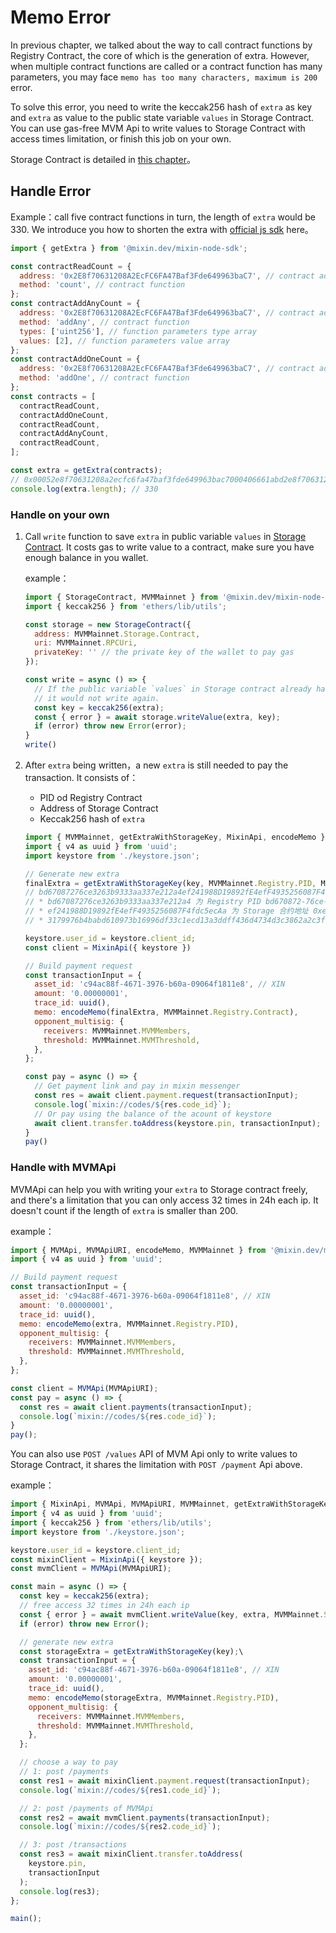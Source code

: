 # Memo Error

In previous chapter, we talked about the way to call contract functions by Registry Contract, the core of which is the generation of extra.
However, when multiple contract functions are called or a contract function has many parameters, 
you may face `memo has too many characters, maximum is 200` error.

To solve this error, you need to write the keccak256 hash of `extra` as key and `extra` as value
to the public state variable `values` in Storage Contract.
You can use gas-free MVM Api to write values to Storage Contract with access times limitation, or finish this job on your own.

Storage Contract is detailed in [this chapter](/reference/storage)。

## Handle Error

Example：call five contract functions in turn, the length of `extra` would be 330.
We introduce you how to shorten the extra with [official js sdk](https://github.com/MixinNetwork/bot-api-nodejs-client) here。

```javascript
import { getExtra } from '@mixin.dev/mixin-node-sdk';

const contractReadCount = {
  address: '0x2E8f70631208A2EcFC6FA47Baf3Fde649963baC7', // contract address
  method: 'count', // contract function
};
const contractAddAnyCount = {
  address: '0x2E8f70631208A2EcFC6FA47Baf3Fde649963baC7', // contract address
  method: 'addAny', // contract function
  types: ['uint256'], // function parameters type array
  values: [2], // function parameters value array
};
const contractAddOneCount = {
  address: '0x2E8f70631208A2EcFC6FA47Baf3Fde649963baC7', // contract address
  method: 'addOne', // contract function
};
const contracts = [
  contractReadCount,
  contractAddOneCount,
  contractReadCount,
  contractAddAnyCount,
  contractReadCount,
];

const extra = getExtra(contracts);
// 0x00052e8f70631208a2ecfc6fa47baf3fde649963bac7000406661abd2e8f70631208a2ecfc6fa47baf3fde649963bac700046057d3ee2e8f70631208a2ecfc6fa47baf3fde649963bac7000406661abd2e8f70631208a2ecfc6fa47baf3fde649963bac7002477ad0aab00000000000000000000000000000000000000000000000000000000000000022e8f70631208a2ecfc6fa47baf3fde649963bac7000406661abd
console.log(extra.length); // 330
```


### Handle on your own

1. Call `write` function to save `extra` in public variable `values` in
   [Storage Contract](https://github.com/MixinNetwork/trusted-group/blob/master/mvm/quorum/contracts/storage.sol).
   It costs gas to write value to a contract, make sure you have enough balance in you wallet.

   example：

   ```javascript
   import { StorageContract, MVMMainnet } from '@mixin.dev/mixin-node-sdk';
   import { keccak256 } from 'ethers/lib/utils';
   
   const storage = new StorageContract({
     address: MVMMainnet.Storage.Contract,
     uri: MVMMainnet.RPCUri,
     privateKey: '' // the private key of the wallet to pay gas
   });

   const write = async () => {
     // If the public variable `values` in Storage contract already has the key and the value of it is the same as extra,
     // it would not write again.
     const key = keccak256(extra);
     const { error } = await storage.writeValue(extra, key);
     if (error) throw new Error(error);
   }
   write()
   ```

2. After `extra` being written，a new `extra` is still needed to pay the transaction.
   It consists of：
   * PID od Registry Contract
   * Address of Storage Contract
   * Keccak256 hash of `extra`

   ```javascript
   import { MVMMainnet, getExtraWithStorageKey, MixinApi, encodeMemo } from '@mixin.dev/mixin-node-sdk';
   import { v4 as uuid } from 'uuid';
   import keystore from './keystore.json';
   
   // Generate new extra
   finalExtra = getExtraWithStorageKey(key, MVMMainnet.Registry.PID, MVMMainnet.Storage.Contract);
   // bd67087276ce3263b9333aa337e212a4ef241988D19892fE4efF4935256087F4fdc5ecAa3179976b4babd610973b16996df33c1ecd13a3ddff436d4734d3c3862a2c3fe9
   // * bd67087276ce3263b9333aa337e212a4 为 Registry PID bd670872-76ce-3263-b933-3aa337e212a4 去掉 -
   // * ef241988D19892fE4efF4935256087F4fdc5ecAa 为 Storage 合约地址 0xef241988D19892fE4efF4935256087F4fdc5ecAa 去掉 0x
   // * 3179976b4babd610973b16996df33c1ecd13a3ddff436d4734d3c3862a2c3fe9 为 keccak256 hash 去掉 0x
   
   keystore.user_id = keystore.client_id;
   const client = MixinApi({ keystore })
   
   // Build payment request
   const transactionInput = {
     asset_id: 'c94ac88f-4671-3976-b60a-09064f1811e8', // XIN
     amount: '0.00000001',
     trace_id: uuid(),
     memo: encodeMemo(finalExtra, MVMMainnet.Registry.Contract),
     opponent_multisig: {
       receivers: MVMMainnet.MVMMembers,
       threshold: MVMMainnet.MVMThreshold,
     },
   };
   
   const pay = async () => {
     // Get payment link and pay in mixin messenger
     const res = await client.payment.request(transactionInput);
     console.log(`mixin://codes/${res.code_id}`);
     // Or pay using the balance of the acount of keystore
     await client.transfer.toAddress(keystore.pin, transactionInput);
   }
   pay()
   ```
   
### Handle with MVMApi

MVMApi can help you with writing your `extra` to Storage contract freely,
and there's a limitation that you can only access 32 times in 24h each ip.
It doesn't count if the length of `extra` is smaller than 200.

example：

```javascript
import { MVMApi, MVMApiURI, encodeMemo, MVMMainnet } from '@mixin.dev/mixin-node-sdk';
import { v4 as uuid } from 'uuid';

// Build payment request
const transactionInput = {
  asset_id: 'c94ac88f-4671-3976-b60a-09064f1811e8', // XIN
  amount: '0.00000001',
  trace_id: uuid(),
  memo: encodeMemo(extra, MVMMainnet.Registry.PID),
  opponent_multisig: {
    receivers: MVMMainnet.MVMMembers,
    threshold: MVMMainnet.MVMThreshold,
  },
};

const client = MVMApi(MVMApiURI);
const pay = async () => {
  const res = await client.payments(transactionInput);
  console.log(`mixin://codes/${res.code_id}`);
}
pay();
```

You can also use `POST /values` API of MVM Api only to write values to Storage Contract, it shares the limitation with `POST /payment` Api above.

example：

```javascript
import { MixinApi, MVMApi, MVMApiURI, MVMMainnet, getExtraWithStorageKey, encodeMemo } from '@mixin.dev/mixin-node-sdk';
import { v4 as uuid } from 'uuid';
import { keccak256 } from 'ethers/lib/utils';
import keystore from './keystore.json';

keystore.user_id = keystore.client_id;
const mixinClient = MixinApi({ keystore });
const mvmClient = MVMApi(MVMApiURI);

const main = async () => {
  const key = keccak256(extra);
  // free access 32 times in 24h each ip
  const { error } = await mvmClient.writeValue(key, extra, MVMMainnet.Storage.Contract);
  if (error) throw new Error();

  // generate new extra
  const storageExtra = getExtraWithStorageKey(key);\
  const transactionInput = {
    asset_id: 'c94ac88f-4671-3976-b60a-09064f1811e8', // XIN
    amount: '0.00000001',
    trace_id: uuid(),
    memo: encodeMemo(storageExtra, MVMMainnet.Registry.PID),
    opponent_multisig: {
      receivers: MVMMainnet.MVMMembers,
      threshold: MVMMainnet.MVMThreshold,
    },
  };

  // choose a way to pay
  // 1: post /payments 
  const res1 = await mixinClient.payment.request(transactionInput);
  console.log(`mixin://codes/${res1.code_id}`);

  // 2: post /payments of MVMApi
  const res2 = await mvmClient.payments(transactionInput);
  console.log(`mixin://codes/${res2.code_id}`);

  // 3: post /transactions
  const res3 = await mixinClient.transfer.toAddress(
    keystore.pin,
    transactionInput
  );
  console.log(res3);
};

main();
```